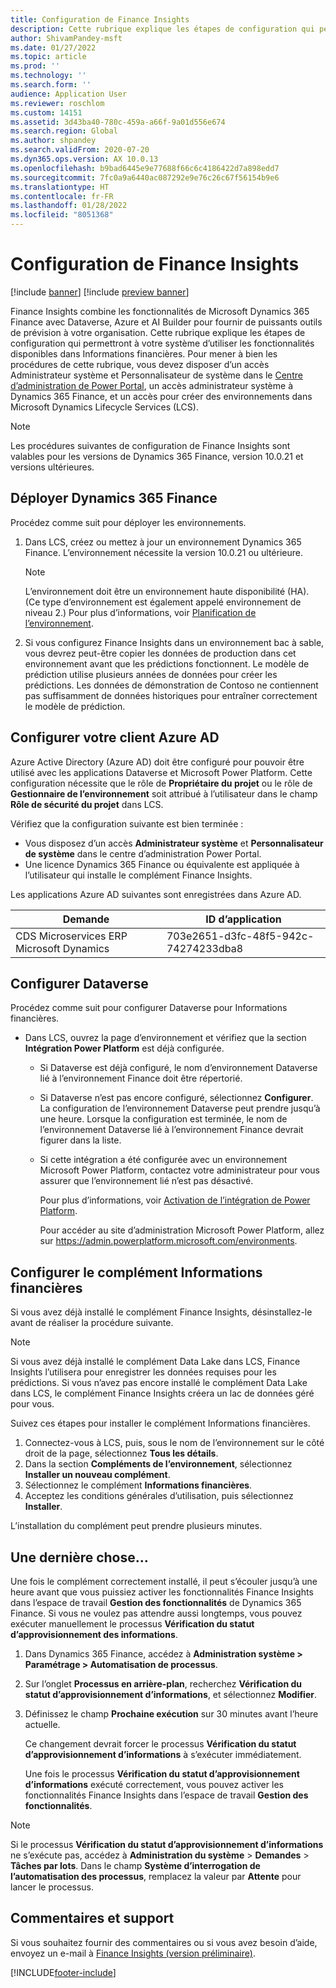 ```yaml
---
title: Configuration de Finance Insights
description: Cette rubrique explique les étapes de configuration qui permettront à votre système d’utiliser les fonctionnalités disponibles dans Informations financières.
author: ShivamPandey-msft
ms.date: 01/27/2022
ms.topic: article
ms.prod: ''
ms.technology: ''
ms.search.form: ''
audience: Application User
ms.reviewer: roschlom
ms.custom: 14151
ms.assetid: 3d43ba40-780c-459a-a66f-9a01d556e674
ms.search.region: Global
ms.author: shpandey
ms.search.validFrom: 2020-07-20
ms.dyn365.ops.version: AX 10.0.13
ms.openlocfilehash: b9bad6445e9e77688f66c6c4186422d7a898edd7
ms.sourcegitcommit: 7fc0a9a6440ac087292e9e76c26c67f56154b9e6
ms.translationtype: HT
ms.contentlocale: fr-FR
ms.lasthandoff: 01/28/2022
ms.locfileid: "8051368"
---
```

# <a name="configuration-for-finance-insights"></a>Configuration de Finance Insights

[!include [banner](../includes/banner.md)]
[!include [preview banner](../includes/preview-banner.md)]

Finance Insights combine les fonctionnalités de Microsoft Dynamics 365 Finance avec Dataverse, Azure et AI Builder pour fournir de puissants outils de prévision à votre organisation. Cette rubrique explique les étapes de configuration qui permettront à votre système d’utiliser les fonctionnalités disponibles dans Informations financières. Pour mener à bien les procédures de cette rubrique, vous devez disposer d’un accès Administrateur système et Personnalisateur de système dans le [Centre d’administration de Power Portal](https://admin.powerplatform.microsoft.com/), un accès administrateur système à Dynamics 365 Finance, et un accès pour créer des environnements dans Microsoft Dynamics Lifecycle Services (LCS).

> [!NOTE]
> Les procédures suivantes de configuration de Finance Insights sont valables pour les versions de Dynamics 365 Finance, version 10.0.21 et versions ultérieures.

## <a name="deploy-dynamics-365-finance"></a>Déployer Dynamics 365 Finance

Procédez comme suit pour déployer les environnements.

1. Dans LCS, créez ou mettez à jour un environnement Dynamics 365 Finance. L’environnement nécessite la version 10.0.21 ou ultérieure.

    > [!NOTE]
    > L’environnement doit être un environnement haute disponibilité (HA). (Ce type d’environnement est également appelé environnement de niveau 2.) Pour plus d’informations, voir [Planification de l’environnement](../../fin-ops-core/fin-ops/imp-lifecycle/environment-planning.md).

2. Si vous configurez Finance Insights dans un environnement bac à sable, vous devrez peut-être copier les données de production dans cet environnement avant que les prédictions fonctionnent. Le modèle de prédiction utilise plusieurs années de données pour créer les prédictions. Les données de démonstration de Contoso ne contiennent pas suffisamment de données historiques pour entraîner correctement le modèle de prédiction. 

## <a name="configure-your-azure-ad-tenant"></a>Configurer votre client Azure AD

Azure Active Directory (Azure AD) doit être configuré pour pouvoir être utilisé avec les applications Dataverse et Microsoft Power Platform. Cette configuration nécessite que le rôle de **Propriétaire du projet** ou le rôle de **Gestionnaire de l’environnement** soit attribué à l’utilisateur dans le champ **Rôle de sécurité du projet** dans LCS.

Vérifiez que la configuration suivante est bien terminée :

- Vous disposez d’un accès **Administrateur système** et **Personnalisateur de système** dans le centre d’administration Power Portal.
- Une licence Dynamics 365 Finance ou équivalente est appliquée à l’utilisateur qui installe le complément Finance Insights.

Les applications Azure AD suivantes sont enregistrées dans Azure AD.

|  Demande                             | ID d’application                               |
|------------------------------------------|--------------------------------------|
| CDS Microservices ERP Microsoft Dynamics | 703e2651-d3fc-48f5-942c-74274233dba8 |
    
## <a name="configure-dataverse"></a>Configurer Dataverse

Procédez comme suit pour configurer Dataverse pour Informations financières.

- Dans LCS, ouvrez la page d’environnement et vérifiez que la section **Intégration Power Platform** est déjà configurée.

    - Si Dataverse est déjà configuré, le nom d’environnement Dataverse lié à l’environnement Finance doit être répertorié.
    - Si Dataverse n’est pas encore configuré, sélectionnez **Configurer**. La configuration de l’environnement Dataverse peut prendre jusqu’à une heure. Lorsque la configuration est terminée, le nom de l’environnement Dataverse lié à l’environnement Finance devrait figurer dans la liste.
    - Si cette intégration a été configurée avec un environnement Microsoft Power Platform, contactez votre administrateur pour vous assurer que l’environnement lié n’est pas désactivé.

        Pour plus d’informations, voir [Activation de l’intégration de Power Platform](../../fin-ops-core/dev-itpro/power-platform/enable-power-platform-integration.md). 

        Pour accéder au site d’administration Microsoft Power Platform, allez sur <https://admin.powerplatform.microsoft.com/environments>.

## <a name="configure-the-finance-insights-add-in"></a>Configurer le complément Informations financières

Si vous avez déjà installé le complément Finance Insights, désinstallez-le avant de réaliser la procédure suivante.

> [!NOTE]
> Si vous avez déjà installé le complément Data Lake dans LCS, Finance Insights l’utilisera pour enregistrer les données requises pour les prédictions. Si vous n’avez pas encore installé le complément Data Lake dans LCS, le complément Finance Insights créera un lac de données géré pour vous.

Suivez ces étapes pour installer le complément Informations financières.

1. Connectez-vous à LCS, puis, sous le nom de l’environnement sur le côté droit de la page, sélectionnez **Tous les détails**.
2. Dans la section **Compléments de l’environnement**, sélectionnez **Installer un nouveau complément**.
3. Sélectionnez le complément **Informations financières**.
4. Acceptez les conditions générales d’utilisation, puis sélectionnez **Installer**.

L’installation du complément peut prendre plusieurs minutes.

## <a name="one-last-thing"></a>Une dernière chose...

Une fois le complément correctement installé, il peut s’écouler jusqu’à une heure avant que vous puissiez activer les fonctionnalités Finance Insights dans l’espace de travail **Gestion des fonctionnalités** de Dynamics 365 Finance. Si vous ne voulez pas attendre aussi longtemps, vous pouvez exécuter manuellement le processus **Vérification du statut d’approvisionnement des informations**. 

1. Dans Dynamics 365 Finance, accédez à **Administration système \> Paramétrage \> Automatisation de processus**.
2. Sur l’onglet **Processus en arrière-plan**, recherchez **Vérification du statut d’approvisionnement d’informations**, et sélectionnez **Modifier**.
3. Définissez le champ **Prochaine exécution** sur 30 minutes avant l’heure actuelle.

   Ce changement devrait forcer le processus **Vérification du statut d’approvisionnement d’informations** à s’exécuter immédiatement.

   Une fois le processus **Vérification du statut d’approvisionnement d’informations** exécuté correctement, vous pouvez activer les fonctionnalités Finance Insights dans l’espace de travail **Gestion des fonctionnalités**.

> [!NOTE]
> Si le processus **Vérification du statut d’approvisionnement d’informations** ne s’exécute pas, accédez à **Administration du système** > **Demandes** > **Tâches par lots**. Dans le champ **Système d’interrogation de l’automatisation des processus**, remplacez la valeur par **Attente** pour lancer le processus. 
> 
## <a name="feedback-and-support"></a>Commentaires et support

Si vous souhaitez fournir des commentaires ou si vous avez besoin d’aide, envoyez un e-mail à [Finance Insights (version préliminaire)](mailto:fiap@microsoft.com).

[!INCLUDE[footer-include](../../includes/footer-banner.md)]
